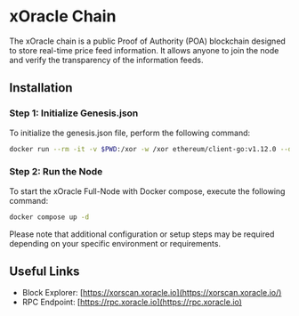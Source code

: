 # xOracle Chain

The xOracle chain is a public Proof of Authority (POA) blockchain designed to store real-time price feed information. It allows anyone to join the node and verify the transparency of the information feeds.

## Installation

### Step 1: Initialize Genesis.json
To initialize the genesis.json file, perform the following command:

```bash
docker run --rm -it -v $PWD:/xor -w /xor ethereum/client-go:v1.12.0 --datadir /xor/datadir init genesis.json
```

### Step 2: Run the Node
To start the xOracle Full-Node with Docker compose, execute the following command:

```bash
docker compose up -d
```

Please note that additional configuration or setup steps may be required depending on your specific environment or
 requirements.

## Useful Links
- Block Explorer: [https://xorscan.xoracle.io](https://xorscan.xoracle.io/)
- RPC Endpoint: [https://rpc.xoracle.io](https://rpc.xoracle.io)